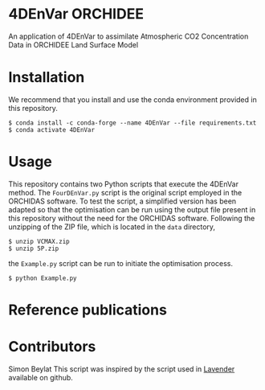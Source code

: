 4DEnVar ORCHIDEE
=========================

<!---
"[![DOI](https://zenodo.org/badge/DOI/10.5281/zenodo.10592299.svg)](https://doi.org/10.5281/zenodo.10592299)
-->


An application of 4DEnVar to assimilate Atmospheric CO2 Concentration Data in ORCHIDEE Land Surface Model

Installation
============

We recommend that you install and use the conda environment provided in this repository. 

    $ conda install -c conda-forge --name 4DEnVar --file requirements.txt 
    $ conda activate 4DEnVar
    
Usage
=====

This repository contains two Python scripts that execute the 4DEnVar method. The `FourDEnVar.py` script is the original script employed in the ORCHIDAS software. 
To test the script, a simplified version has been adapted so that the optimisation can be run using the output file present in this repository without the need for the ORCHIDAS software.
Following the unzipping of the ZIP file, which is located in the `data` directory, 

    $ unzip VCMAX.zip
    $ unzip 5P.zip
  
the `Example.py` script can be run to initiate the optimisation process.

    $ python Example.py

Reference publications
======================
  
Contributors
============
Simon Beylat
This script was inspired by the script used in [Lavender](https://github.com/pyearthsci/lavendar) available on github.

